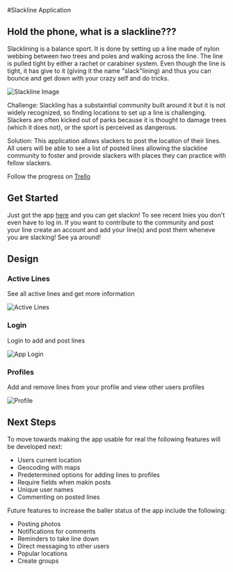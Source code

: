 #Slackline Application

## Hold the phone, what is a slackline???

Slacklining is a balance sport. It is done by setting up a line made of nylon webbing between two trees and poles and walking across the line. The line is pulled tight by either a rachet or carabiner system. Even though the line is tight, it has give to it (giving it the name "slack"lining) and thus you can bounce and get down with your crazy self and do tricks.


![Slackline Image](https://www.fairviewhs.org/system/photos/357/original/Slackline_club_2.jpg?1329359306)

Challenge: Slackling has a substaintial community built around it but it is not widely recognized, so finding locations to set up a line is challenging. Slackers are often kicked out of parks because it is thought to damage trees (which it does not), or the sport is perceived as dangerous.

Solution: This application allows slackers to post the location of their lines. All users will be able to see a list of posted lines allowing the slackline community to foster and provide slackers with places they can practice with fellow slackers.

Follow the progress on [Trello](https://trello.com/b/m6QEUkeR/slackline-application)

## Get Started

Just got the app [here](https://desolate-wildwood-7177.herokuapp.com/) and you can get slackin! To see recent lnies you don't even have to log in. If you want to contribute to the community and post your line create an account and add your line(s) and post them wheneve you are slacking! See ya around!

## Design

### Active Lines

See all active lines and get more information

![Active Lines](https://i.imgur.com/EOWM2mF.png)


### Login

Login to add and post lines

![App Login](https://i.imgur.com/qonN5vH.jpg)


### Profiles

Add and remove lines from your profile and view other users profiles

![Profile](https://i.imgur.com/IuYlTdF.png)

## Next Steps

To move towards making the app usable for real the following features will be developed next:
* Users current location
* Geocoding with maps
* Predetermined options for adding lines to profiles
* Require fields when makin posts
* Unique user names
* Commenting on posted lines

Future features to increase the baller status of the app include the following:
* Posting photos
* Notifications for comments
* Reminders to take line down
* Direct messaging to other users
* Popular locations
* Create groups
